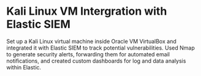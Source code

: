 # Kali Linux VM Intergration with Elastic SIEM 
 Set up a Kali Linux virtual machine inside Oracle VM VirtualBox and integrated it with Elastic SIEM to track potential vulnerabilities. Used Nmap to generate security alerts, forwarding them for automated email notifications, and created custom dashboards for log and data analysis within Elastic.
